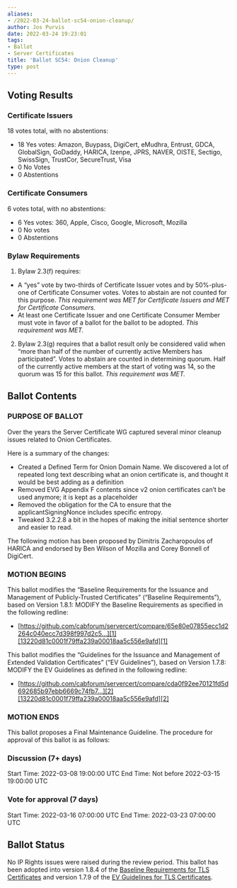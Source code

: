 ```yaml
---
aliases:
- /2022-03-24-ballot-sc54-onion-cleanup/
author: Jos Purvis
date: 2022-03-24 19:23:01
tags:
- Ballot
- Server Certificates
title: 'Ballot SC54: Onion Cleanup'
type: post
---
```


## Voting Results 

### Certificate Issuers 

18 votes total, with no abstentions:

- 18 Yes votes: Amazon, Buypass, DigiCert, eMudhra, Entrust, GDCA, GlobalSign, GoDaddy, HARICA, Izenpe, JPRS, NAVER, OISTE, Sectigo, SwissSign, TrustCor, SecureTrust, Visa
- 0 No Votes
- 0 Abstentions

### Certificate Consumers 

6 votes total, with no abstentions:

- 6 Yes votes: 360, Apple, Cisco, Google, Microsoft, Mozilla
- 0 No votes
- 0 Abstentions

### Bylaw Requirements 

1. Bylaw 2.3(f) requires:

- A “yes” vote by two-thirds of Certificate Issuer votes and by 50%-plus-one of Certificate Consumer votes. Votes to abstain are not counted for this purpose.
  _This requirement was MET for Certificate Issuers and MET for Certificate Consumers._
- At least one Certificate Issuer and one Certificate Consumer Member must vote in favor of a ballot for the ballot to be adopted.
  _This requirement was MET._

2. Bylaw 2.3(g) requires that a ballot result only be considered valid when “more than half of the number of currently active Members has participated”. Votes to abstain are counted in determining quorum. Half of the currently active members at the start of voting was 14, so the quorum was 15 for this ballot.
   _This requirement was MET._

## Ballot Contents 

### PURPOSE OF BALLOT 

Over the years the Server Certificate WG captured several minor cleanup issues related to Onion Certificates.

Here is a summary of the changes:

- Created a Defined Term for Onion Domain Name. We discovered a lot of repeated long text describing what an onion certificate is, and thought it would be best adding as a definition
- Removed EVG Appendix F contents since v2 onion certificates can’t be used anymore; it is kept as a placeholder
- Removed the obligation for the CA to ensure that the applicantSigningNonce includes specific entropy.
- Tweaked 3.2.2.8 a bit in the hopes of making the initial sentence shorter and easier to read.

The following motion has been proposed by Dimitris Zacharopoulos of HARICA and endorsed by Ben Wilson of Mozilla and Corey Bonnell of DigiCert.

### MOTION BEGINS 

This ballot modifies the “Baseline Requirements for the Issuance and Management of Publicly-Trusted Certificates” (“Baseline Requirements”), based on Version 1.8.1:
MODIFY the Baseline Requirements as specified in the following redline:

- [https://github.com/cabforum/servercert/compare/65e80e07855ecc1d2264c040ecc7d398f997d2c5…][1][13220d81c0001f79ffa239a00018aa5c556e9afd][1]

This ballot modifies the “Guidelines for the Issuance and Management of Extended Validation Certificates” (“EV Guidelines”), based on Version 1.7.8: MODIFY the EV Guidelines as defined in the following redline:

- [https://github.com/cabforum/servercert/compare/cda0f92ee70121fd5d692685b97ebb6669c74fb7…][2][13220d81c0001f79ffa239a00018aa5c556e9afd][2]

### MOTION ENDS 

This ballot proposes a Final Maintenance Guideline. The procedure for approval of this ballot is as follows:

### Discussion (7+ days) 

Start Time: 2022-03-08 19:00:00 UTC
End Time: Not before 2022-03-15 19:00:00 UTC

### Vote for approval (7 days) 

Start Time: 2022-03-16 07:00:00 UTC
End Time: 2022-03-23 07:00:00 UTC

## Ballot Status 

No IP Rights issues were raised during the review period. This ballot has been adopted into version 1.8.4 of the [Baseline Requirements for TLS Certificates](/working-groups/server/baseline-requirements/documents/) and version 1.7.9 of the [EV Guidelines for TLS Certificates](/working-groups/server/extended-validation/documents/).

[1]: https://github.com/cabforum/servercert/compare/65e80e07855ecc1d2264c040ecc7d398f997d2c5...13220d81c0001f79ffa239a00018aa5c556e9afd
[2]: https://github.com/cabforum/servercert/compare/cda0f92ee70121fd5d692685b97ebb6669c74fb7...13220d81c0001f79ffa239a00018aa5c556e9afd